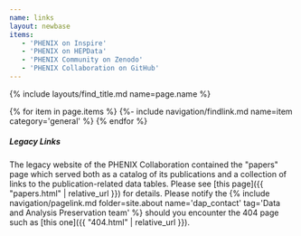 ```yaml
---
name: links
layout: newbase
items:
   - 'PHENIX on Inspire'
   - 'PHENIX on HEPData'
   - 'PHENIX Community on Zenodo'
   - 'PHENIX Collaboration on GitHub'
---
```

{% include layouts/find_title.md name=page.name %}

{% for item in page.items %}
{%- include navigation/findlink.md name=item category='general' %}
{% endfor %}

##### Legacy Links
The legacy website of the PHENIX Collaboration contained the "papers" page which served both as a catalog of its
publications and a collection of links to the publication-related data tables. Please see
[this page]({{ "papers.html" | relative_url }}) for details.
Please notify the 
{% include navigation/pagelink.md folder=site.about name='dap_contact' tag='Data and Analysis Preservation team' %}
should you encounter the 404 page such as [this one]({{ "404.html" | relative_url }}).
